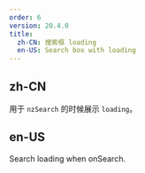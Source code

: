 ```yaml
---
order: 6
version: 20.4.0
title:
  zh-CN: 搜索框 loading
  en-US: Search box with loading
---
```


## zh-CN

用于 `nzSearch` 的时候展示 `loading`。

## en-US

Search loading when onSearch.
